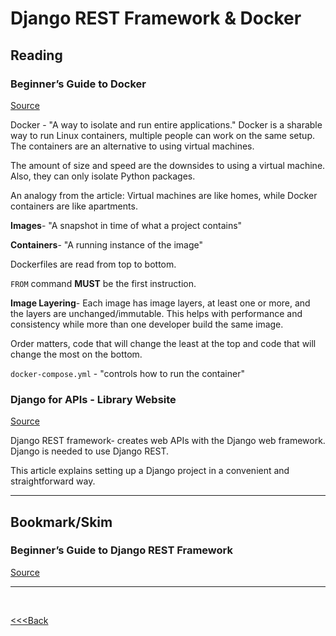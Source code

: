 # Django REST Framework & Docker

## Reading

### Beginner’s Guide to Docker

[Source](https://wsvincent.com/beginners-guide-to-docker/)

Docker - "A way to isolate and run entire applications." Docker is a sharable way to run Linux containers, multiple people can work on the same setup. The containers are an alternative to using virtual machines.

The amount of size and speed are the downsides to using a virtual machine. Also, they can only isolate Python packages.

An analogy from the article: Virtual machines are like homes, while Docker containers are like apartments.

**Images**- "A snapshot in time of what a project contains"

**Containers**- "A running instance of the image"

Dockerfiles are read from top to bottom.

`FROM` command **MUST** be the first instruction.

**Image Layering**- Each image has image layers, at least one or more, and the layers are unchanged/immutable. This helps with performance and consistency while more than one developer build the same image.

Order matters, code that will change the least at the top and code that will change the most on the bottom.

`docker-compose.yml` - "controls how to run the container"

### Django for APIs - Library Website

[Source](https://djangoforapis.com/library-website-and-api/)

Django REST framework- creates web APIs with the Django web framework. Django is needed to use Django REST.

This article explains setting up a Django project in a convenient and straightforward way.

---

## Bookmark/Skim

### Beginner’s Guide to Django REST Framework

[Source](https://wsvincent.com/official-django-rest-framework-tutorial-beginners-guide)

---

</br>

[<<<Back](README.md)

